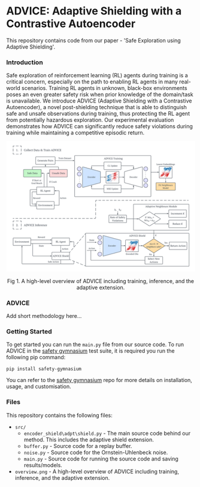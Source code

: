 # ADVICE: Adaptive Shielding with a Contrastive Autoencoder
This repository contains code from our paper - 'Safe Exploration using Adaptive Shielding'.

### Introduction
Safe exploration of reinforcement learning (RL) agents during training is a critical concern, especially on the path to enabling RL agents in many real-world scenarios. Training RL agents in unknown, black-box environments poses an even greater safety risk when prior knowledge of the domain/task is unavailable. We introduce ADVICE (Adaptive Shielding with a Contrastive Autoencoder), a novel post-shielding technique that is able to distinguish safe and unsafe observations during training, thus protecting the RL agent from potentially hazardous exploration. Our experimental evaluation demonstrates how ADVICE can significantly reduce safety violations during training while maintaining a competitive episodic return.

<p align="center">
  <img src="overview.png" alt="High-level Overview of ADVICE" width="800"/>
</p>
<p align="center">Fig 1. A high-level overview of ADVICE including training, inference, and the adaptive extension.</p>

### ADVICE
Add short methodology here...

### Getting Started
To get started you can run the `main.py` file from our source code. To run ADVICE in the [safety gymnasium](https://github.com/PKU-Alignment/safety-gymnasium) test suite, it is required you run the following pip command:

```
pip install safety-gymnasium
```
You can refer to the [safety gymnasium](https://github.com/PKU-Alignment/safety-gymnasium) repo for more details on installation, usage, and customisation.

### Files
This repository contains the following files:
* `src/`
  * `encoder_shield\adpt\shield.py` - The main source code behind our method. This includes the adaptive shield extension.
  * `buffer.py` - Source code for a replay buffer.
  * `noise.py` - Source code for the Ornstein-Uhlenbeck noise.
  * `main.py` - Source code for running the source code and saving results/models.
* `overview.png` - A high-level overview of ADVICE including training, inference, and the adaptive extension.
